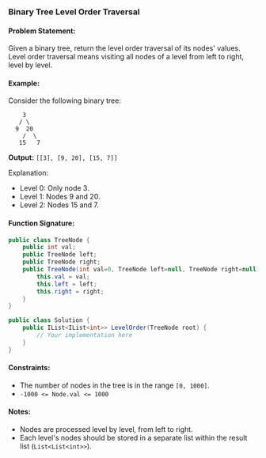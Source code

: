 ### Binary Tree Level Order Traversal

#### Problem Statement:
Given a binary tree, return the level order traversal of its nodes' values. Level order traversal means visiting all nodes of a level from left to right, level by level.

#### Example:
Consider the following binary tree:

```
    3
   / \
  9  20
    /  \
   15   7
```

**Output:** `[[3], [9, 20], [15, 7]]`

Explanation:
- Level 0: Only node 3.
- Level 1: Nodes 9 and 20.
- Level 2: Nodes 15 and 7.

#### Function Signature:
```csharp
public class TreeNode {
    public int val;
    public TreeNode left;
    public TreeNode right;
    public TreeNode(int val=0, TreeNode left=null, TreeNode right=null) {
        this.val = val;
        this.left = left;
        this.right = right;
    }
}

public class Solution {
    public IList<IList<int>> LevelOrder(TreeNode root) {
        // Your implementation here
    }
}
```

#### Constraints:
- The number of nodes in the tree is in the range `[0, 1000]`.
- `-1000 <= Node.val <= 1000`

#### Notes:
- Nodes are processed level by level, from left to right.
- Each level's nodes should be stored in a separate list within the result list (`List<List<int>>`).

